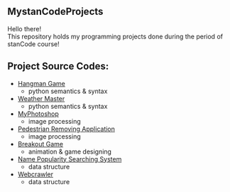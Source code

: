## MystanCodeProjects
Hello there!\
This repository holds my programming projects done during the period of stanCode course!

## Project Source Codes:
* [Hangman Game](https://github.com/RollUpDoor/MystanCodeProjects/blob/main/SC001_Assignment/SC001_Assignment3/hangman.py)
  * python semantics & syntax
* [Weather Master](https://github.com/RollUpDoor/MystanCodeProjects/blob/main/SC001_Assignment/SC001_Assignment2/weather_master.py)
  * python semantics & syntax
* [MyPhotoshop](https://github.com/RollUpDoor/MystanCodeProjects/blob/main/SC001_Assignment/SC001_Assignment4/best_photoshop_award.py)
  * image processing
* [Pedestrian Removing Application](https://github.com/RollUpDoor/MystanCodeProjects/blob/main/SC101_Assignment/SC101Assignment3/stanCodoshop.py)
  * image processing
* [Breakout Game](https://github.com/RollUpDoor/MystanCodeProjects/blob/main/SC101_Assignment/SC101Assignment2/breakout.py)
  * animation & game designing
* [Name Popularity Searching System](https://github.com/RollUpDoor/MystanCodeProjects/blob/main/SC101_Assignment/SC101Assignment4/babygraphics.py)
  * data structure
* [Webcrawler](https://github.com/RollUpDoor/MystanCodeProjects/blob/main/SC101_Assignment/SC101Assignment4/webcrawler.py)
  * data structure
